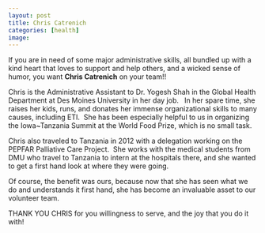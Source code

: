 ```yaml
---
layout: post
title: Chris Catrenich
categories: [health]
image:
---
```

If you are in need of some major administrative skills, all bundled up with a kind heart that loves to support and help others, and a wicked sense of humor, you want <strong>Chris Catrenich</strong> on your team!!

Chris is the Administrative Assistant to Dr. Yogesh Shah in the Global Health Department at Des Moines University in her day job.   In her spare time, she raises her kids, runs, and donates her immense organizational skills to many causes, including ETI.  She has been especially helpful to us in organizing the Iowa~Tanzania Summit at the World Food Prize, which is no small task.

Chris also traveled to Tanzania in 2012 with a delegation working on the PEPFAR Palliative Care Project.  She works with the medical students from DMU who travel to Tanzania to intern at the hospitals there, and she wanted to get a first hand look at where they were going.

Of course, the benefit was ours, because now that she has seen what we do and understands it first hand, she has become an invaluable asset to our volunteer team.

THANK YOU CHRIS for you willingness to serve, and the joy that you do it with!
